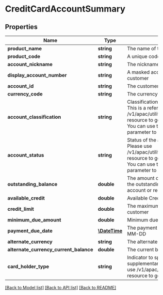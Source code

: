 # CreditCardAccountSummary

## Properties
Name | Type | Description | Notes
------------ | ------------- | ------------- | -------------
**product_name** | **string** | The name of the product | [optional] 
**product_code** | **string** | A unique code that identifies the product | [optional] 
**account_nickname** | **string** | The nickname of the account assigned by the customer | [optional] 
**display_account_number** | **string** | A masked account number that can be displayed to the customer | [optional] 
**account_id** | **string** | The customer account identifier in encrypted format. | [optional] 
**currency_code** | **string** | The currency code in ISO 4217 format | [optional] 
**account_classification** | **string** | Classification of account either as ASSET or LIABILITY. This is a reference data field. Please use /v1/apac/utilities/referenceData/{accountClassification} resource to get valid value of this field with description. You can use the field name as the referenceCode parameter to retrieve the values. | [optional] 
**account_status** | **string** | Status of the account. This is a reference data field. Please use /v1/apac/utilities/referenceData/{accountStatus} resource to get valid value of this field with description. You can use the field name as the referenceCode parameter to retrieve the values. | [optional] 
**outstanding_balance** | **double** | The amount of money owed on the credit account. It is the outstanding balance in applicable level (either card, account or relationship levels) | [optional] 
**available_credit** | **double** | Available Credit limit on the credit card | [optional] 
**credit_limit** | **double** | The maximum amount of credit that extend to a customer | [optional] 
**minimum_due_amount** | **double** | Minimum due amount for a payment cycle | [optional] 
**payment_due_date** | [**\DateTime**](\DateTime.md) | The payment due date in ISO 8601 date format YYYY-MM-DD | [optional] 
**alternate_currency** | **string** | The alternate currency | [optional] 
**alternate_currency_current_balance** | **double** | The current balance in alternate currency | [optional] 
**card_holder_type** | **string** | Indicator to specify whether the card is primary or supplementary. This is a reference data field. Please use /v1/apac/utilities/referenceData/{cardHolderType} resource to get valid value of this field with description. | [optional] 

[[Back to Model list]](../../README.md#documentation-for-models) [[Back to API list]](../../README.md#documentation-for-api-endpoints) [[Back to README]](../../README.md)

